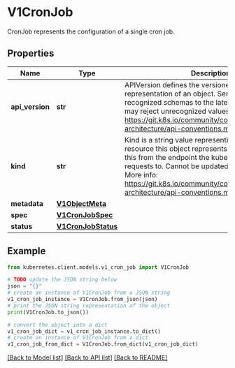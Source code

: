 # V1CronJob

CronJob represents the configuration of a single cron job.

## Properties

Name | Type | Description | Notes
------------ | ------------- | ------------- | -------------
**api_version** | **str** | APIVersion defines the versioned schema of this representation of an object. Servers should convert recognized schemas to the latest internal value, and may reject unrecognized values. More info: https://git.k8s.io/community/contributors/devel/sig-architecture/api-conventions.md#resources | [optional] 
**kind** | **str** | Kind is a string value representing the REST resource this object represents. Servers may infer this from the endpoint the kubernetes.client submits requests to. Cannot be updated. In CamelCase. More info: https://git.k8s.io/community/contributors/devel/sig-architecture/api-conventions.md#types-kinds | [optional] 
**metadata** | [**V1ObjectMeta**](V1ObjectMeta.md) |  | [optional] 
**spec** | [**V1CronJobSpec**](V1CronJobSpec.md) |  | [optional] 
**status** | [**V1CronJobStatus**](V1CronJobStatus.md) |  | [optional] 

## Example

```python
from kubernetes.client.models.v1_cron_job import V1CronJob

# TODO update the JSON string below
json = "{}"
# create an instance of V1CronJob from a JSON string
v1_cron_job_instance = V1CronJob.from_json(json)
# print the JSON string representation of the object
print(V1CronJob.to_json())

# convert the object into a dict
v1_cron_job_dict = v1_cron_job_instance.to_dict()
# create an instance of V1CronJob from a dict
v1_cron_job_from_dict = V1CronJob.from_dict(v1_cron_job_dict)
```
[[Back to Model list]](../README.md#documentation-for-models) [[Back to API list]](../README.md#documentation-for-api-endpoints) [[Back to README]](../README.md)


